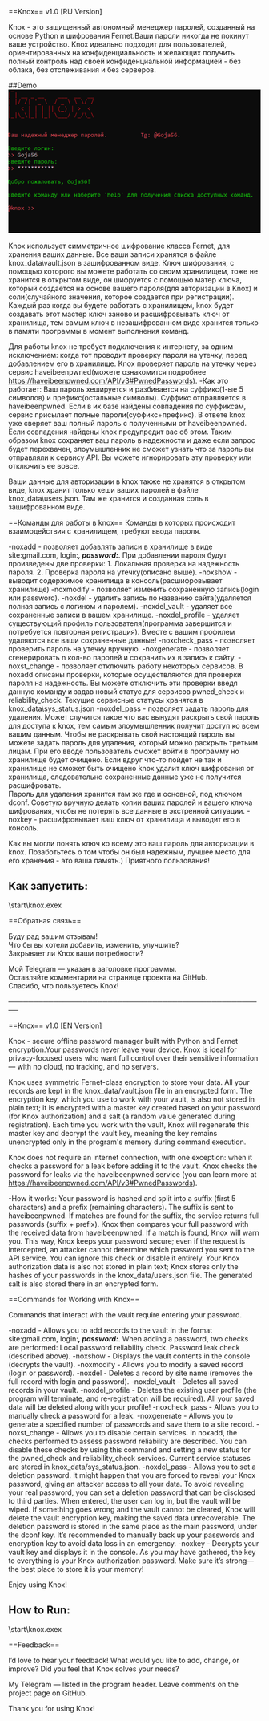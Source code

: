 ==Knox==         v1.0                       [RU Version]

Knox - это защищенный автономный менеджер паролей, созданный на основе Python и шифрования Fernet.Ваши пароли никогда не покинут ваше устройство. Knox идеально подходит для пользователей, ориентированных на конфиденциальность и желающих получить полный контроль над своей конфиденциальной информацией - без облака, без отслеживания и без серверов.

##Demo
![Knox demo](media/demo.gif)

Knox использует симметричное шифрование класса Fernet, для хранения ваших данные. Все ваши записи хранятся в файле knox_data\vault.json  в зашифрованном виде. 
Ключ шифрования, с помощью которого вы можете работать со своим хранилищем, тоже не хранится в открытом виде, он шифруется с помощью матер ключа, который создается на основе вашего пароля(для авторизации в Knox) и соли(случайного значения, которое создается при регистрации). Каждый раз когда вы будете работать с хранилищем, knox будет создавать этот мастер ключ заново и расшифровывать ключ от хранилища, тем самым ключ в незашифрованном виде хранится только в памяти программы в момент выполнения команд. 

Для работы knox не требует подключения к интернету, за одним исключением: когда тот проводит проверку пароля на утечку, перед добавлением его в хранилище. Knox проверяет пароль на утечку через сервис haveibeenpwned(можете ознакомится подробнее https://haveibeenpwned.com/API/v3#PwnedPasswords).
 -Как это работает:
     Ваш пароль хешируется и разбивается на суффикс(1-ые 5 символов) и префикс(остальные символы).
     Суффикс отправляется в haveibeenpwned.
     Если в их базе найдены совпадения по суффиксам, сервис присылает полные пароли(суффикс+префикс).
     В ответе knox уже сверяет ваш полный пароль с полученными от haveibeenpwned.
     Если совпадения найдены knox предупредит вас об этом. 
Таким образом knox сохраняет ваш пароль в надежности и даже если запрос будет перехвачен, злоумышленник не сможет узнать что за пароль вы отправляли к сервису API. 
Вы можете игнорировать эту проверку или отключить ее вовсе.

Ваши данные для авторизации в knox также не хранятся в открытом виде, knox хранит только хеши ваших паролей в файле knox_data\users.json. Там же хранится и созданная соль в зашифрованном виде.

==Команды для работы в knox==   Команды в которых происходит взаимодействия с хранилищем, требуют ввода пароля.

  -noxadd - позволяет добавлять записи в хранилище в виде site:gmail.com, login:***, password:***. При добавлении пароля будут произведены две проверки: 
        1. Локальная проверка на надежность пароля.
        2. Проверка пароля на утечку(описано выше).
  -noxshow - выводит содержимое хранилища в консоль(расшифровывает хранилище) 
  -noxmodify - позволяет изменить сохраненную запись(login или password).
  -noxdel - удалить запись по названию сайта(удаляется полная запись с логином и паролем).
  -noxdel_vault - удаляет все сохраненные записи в вашем хранилище.
  -noxdel_profile - удаляет существующий профиль пользователя(программа завершится и потребуется повторная регистрация).
       Вместе с вашим профилем удаляются все ваши сохраненные данные!
  -noxcheck_pass - позволяет проверить пароль на утечку вручную.
  -noxgenerate - позволяет сгенерировать n кол-во паролей и сохранить их в запись к сайту.
  -noxst_change - позволяет отключить работу некоторых сервисов.
       В noxadd описаны проверки, которые осуществляются для проверки пароля на надежность.
       Вы можете отключить эти проверки введя данную команду и задав новый статус для сервисов pwned_check и reliability_check. Текущие сервисные статусы хранятся в          knox_data\sys_status.json 
  -noxdel_pass - позволяет задать пароль для удаления.
       Может случится такое что вас вынудят раскрыть свой пароль для доступа к knox, тем самым злоумышленник получит доступ ко всем вашим данным. Чтобы не раскрывать          свой настоящий пароль вы можете задать пароль для удаления, который можно раскрыть третьим лицам. При его вводе пользователь сможет войти в программу но                хранилище будет очищено. Если вдруг что-то пойдет не так и хранилище не сможет быть очищено knox удалит ключ шифрования от хранилища, следовательно сохраненные         данные уже не получится расшифровать.  
       Пароль для удаления хранится там же где и основной, под ключом dconf. 
       Советую вручную делать копии ваших паролей и вашего ключа шифрования, чтобы не потерять все данные в экстренной ситуации.
  -noxkey - расшифровывает ваш ключ от хранилища и выводит его в консоль. 

Как вы могли понять ключ ко всему это ваш пароль для авторизации в knox. Позаботьтесь о том чтобы он был надежным, лучшее место для его хранения - это ваша память.)
Приятного пользования! 

## Как запустить:
\start\knox.exex

==Обратная связь==

Буду рад вашим отзывам!  
Что бы вы хотели добавить, изменить, улучшить?  
Закрывает ли Knox ваши потребности?

Мой Telegram — указан в заголовке программы.  
Оставляйте комментарии на странице проекта на GitHub.  
Спасибо, что пользуетесь Knox!

────────────────────────────────────────────────────

==Knox==         v1.0                            [EN Version]

Knox - secure offline password manager built with Python and Fernet encryption.Your passwords never leave your device. Knox is ideal for privacy-focused users who want full control over their sensitive information — with no cloud, no tracking, and no servers.

Knox uses symmetric Fernet-class encryption to store your data. All your records are kept in the knox_data/vault.json file in an encrypted form.
The encryption key, which you use to work with your vault, is also not stored in plain text; it is encrypted with a master key created based on your password (for Knox authorization) and a salt (a random value generated during registration). Each time you work with the vault, Knox will regenerate this master key and decrypt the vault key, meaning the key remains unencrypted only in the program's memory during command execution.

Knox does not require an internet connection, with one exception: when it checks a password for a leak before adding it to the vault. Knox checks the password for leaks via the haveibeenpwned service (you can learn more at https://haveibeenpwned.com/API/v3#PwnedPasswords).

 -How it works:
     Your password is hashed and split into a suffix (first 5 characters) and a prefix (remaining characters).
     The suffix is sent to haveibeenpwned.
     If matches are found for the suffix, the service returns full passwords (suffix + prefix).
     Knox then compares your full password with the received data from haveibeenpwned.
     If a match is found, Knox will warn you.
     This way, Knox keeps your password secure; even if the request is intercepted, an attacker cannot determine which password you sent to the API service.
     You can ignore this check or disable it entirely.
Your Knox authorization data is also not stored in plain text; Knox stores only the hashes of your passwords in the knox_data/users.json file. The generated salt      is also stored there in an encrypted form.

==Commands for Working with Knox==

Commands that interact with the vault require entering your password.

-noxadd - Allows you to add records to the vault in the format site:gmail.com, login:***, password:***. When adding a password, two checks are performed:
       Local password reliability check.
       Password leak check (described above).
-noxshow - Displays the vault contents in the console (decrypts the vault).
-noxmodify - Allows you to modify a saved record (login or password).
-noxdel - Deletes a record by site name (removes the full record with login and password).
-noxdel_vault - Deletes all saved records in your vault.
-noxdel_profile - Deletes the existing user profile (the program will terminate, and re-registration will be required).
       All your saved data will be deleted along with your profile!
-noxcheck_pass - Allows you to manually check a password for a leak.
-noxgenerate - Allows you to generate a specified number of passwords and save them to a site record.
-noxst_change - Allows you to disable certain services.
       In noxadd, the checks performed to assess password reliability are described.
       You can disable these checks by using this command and setting a new status for the pwned_check and reliability_check services. Current service statuses are        stored in knox_data/sys_status.json.
-noxdel_pass - Allows you to set a deletion password.
       It might happen that you are forced to reveal your Knox password, giving an attacker access to all your data. To avoid revealing your real password, you can set        a deletion password that can be disclosed to third parties. When entered, the user can log in, but the vault will be wiped. If something goes wrong and the        vault cannot be cleared, Knox will delete the vault encryption key, making the saved data unrecoverable.
       The deletion password is stored in the same place as the main password, under the dconf key.
       It’s recommended to manually back up your passwords and encryption key to avoid data loss in an emergency.
-noxkey - Decrypts your vault key and displays it in the console.
       As you may have gathered, the key to everything is your Knox authorization password. Make sure it’s strong—the best place to store it is your memory!

Enjoy using Knox!

## How to Run:
\start\knox.exex

==Feedback==

I’d love to hear your feedback!
What would you like to add, change, or improve?
Did you feel that Knox solves your needs?

My Telegram — listed in the program header.
Leave comments on the project page on GitHub.

Thank you for using Knox!
